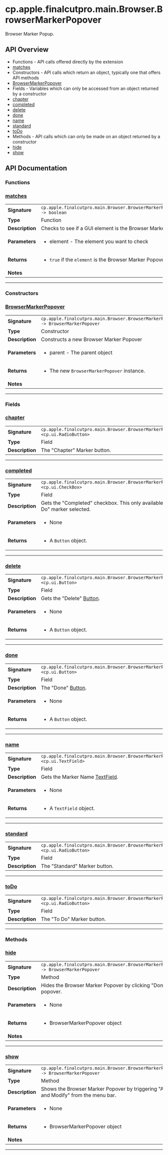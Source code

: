 # cp.apple.finalcutpro.main.Browser.BrowserMarkerPopover

Browser Marker Popup.

## API Overview
* Functions - API calls offered directly by the extension
 * [matches](#matches)
* Constructors - API calls which return an object, typically one that offers API methods
 * [BrowserMarkerPopover](#BrowserMarkerPopover)
* Fields - Variables which can only be accessed from an object returned by a constructor
 * [chapter](#chapter)
 * [completed](#completed)
 * [delete](#delete)
 * [done](#done)
 * [name](#name)
 * [standard](#standard)
 * [toDo](#toDo)
* Methods - API calls which can only be made on an object returned by a constructor
 * [hide](#hide)
 * [show](#show)

## API Documentation

### Functions


### [matches](#matches)

|                                             |                                                                                     |
| --------------------------------------------|-------------------------------------------------------------------------------------|
| **Signature**                               | `cp.apple.finalcutpro.main.Browser.BrowserMarkerPopover.matches(element) -> boolean`                                                                    |
| **Type**                                    | Function                                                                     |
| **Description**                             | Checks to see if a GUI element is the Browser Marker Popover or not                                                                     |
| **Parameters**                              | <ul><li>element - The element you want to check</li></ul> |
| **Returns**                                 | <ul><li>`true` if the `element` is the Browser Marker Popover otherwise `false`</li></ul>          |
| **Notes**                                   | <ul></ul>                |

---
### Constructors


### [BrowserMarkerPopover](#BrowserMarkerPopover)

|                                             |                                                                                     |
| --------------------------------------------|-------------------------------------------------------------------------------------|
| **Signature**                               | `cp.apple.finalcutpro.main.Browser.BrowserMarkerPopover(parent) -> BrowserMarkerPopover`                                                                    |
| **Type**                                    | Constructor                                                                     |
| **Description**                             | Constructs a new Browser Marker Popover                                                                     |
| **Parameters**                              | <ul><li>parent - The parent object</li></ul> |
| **Returns**                                 | <ul><li>The new `BrowserMarkerPopover` instance.</li></ul>          |
| **Notes**                                   | <ul></ul>                |

---
### Fields


### [chapter](#chapter)

|                                             |                                                                                     |
| --------------------------------------------|-------------------------------------------------------------------------------------|
| **Signature**                               | `cp.apple.finalcutpro.main.Browser.BrowserMarkerPopover.chapter <cp.ui.RadioButton>`                                                                    |
| **Type**                                    | Field                                                                     |
| **Description**                             | The "Chapter" Marker button.                                                                     |

---

### [completed](#completed)

|                                             |                                                                                     |
| --------------------------------------------|-------------------------------------------------------------------------------------|
| **Signature**                               | `cp.apple.finalcutpro.main.Browser.BrowserMarkerPopover.completed <cp.ui.CheckBox>`                                                                    |
| **Type**                                    | Field                                                                     |
| **Description**                             | Gets the "Completed" checkbox. This only available if you have a "To Do" marker selected.                                                                     |
| **Parameters**                              | <ul><li>None</li></ul> |
| **Returns**                                 | <ul><li>A `Button` object.</li></ul>          |

---

### [delete](#delete)

|                                             |                                                                                     |
| --------------------------------------------|-------------------------------------------------------------------------------------|
| **Signature**                               | `cp.apple.finalcutpro.main.Browser.BrowserMarkerPopover.delete <cp.ui.Button>`                                                                    |
| **Type**                                    | Field                                                                     |
| **Description**                             | Gets the "Delete" [Button](cp.ui.Button.md).                                                                     |
| **Parameters**                              | <ul><li>None</li></ul> |
| **Returns**                                 | <ul><li>A `Button` object.</li></ul>          |

---

### [done](#done)

|                                             |                                                                                     |
| --------------------------------------------|-------------------------------------------------------------------------------------|
| **Signature**                               | `cp.apple.finalcutpro.main.Browser.BrowserMarkerPopover.done <cp.ui.Button>`                                                                    |
| **Type**                                    | Field                                                                     |
| **Description**                             | The "Done" [Button](cp.ui.Button.md).                                                                     |
| **Parameters**                              | <ul><li>None</li></ul> |
| **Returns**                                 | <ul><li>A `Button` object.</li></ul>          |

---

### [name](#name)

|                                             |                                                                                     |
| --------------------------------------------|-------------------------------------------------------------------------------------|
| **Signature**                               | `cp.apple.finalcutpro.main.Browser.BrowserMarkerPopover.name <cp.ui.TextField>`                                                                    |
| **Type**                                    | Field                                                                     |
| **Description**                             | Gets the Marker Name [TextField](cp.ui.TextField.md).                                                                     |
| **Parameters**                              | <ul><li>None</li></ul> |
| **Returns**                                 | <ul><li>A `TextField` object.</li></ul>          |

---

### [standard](#standard)

|                                             |                                                                                     |
| --------------------------------------------|-------------------------------------------------------------------------------------|
| **Signature**                               | `cp.apple.finalcutpro.main.Browser.BrowserMarkerPopover.standard <cp.ui.RadioButton>`                                                                    |
| **Type**                                    | Field                                                                     |
| **Description**                             | The "Standard" Marker button.                                                                     |

---

### [toDo](#toDo)

|                                             |                                                                                     |
| --------------------------------------------|-------------------------------------------------------------------------------------|
| **Signature**                               | `cp.apple.finalcutpro.main.Browser.BrowserMarkerPopover.toDo <cp.ui.RadioButton>`                                                                    |
| **Type**                                    | Field                                                                     |
| **Description**                             | The "To Do" Marker button.                                                                     |

---
### Methods


### [hide](#hide)

|                                             |                                                                                     |
| --------------------------------------------|-------------------------------------------------------------------------------------|
| **Signature**                               | `cp.apple.finalcutpro.main.Browser.BrowserMarkerPopover:hide() -> BrowserMarkerPopover`                                                                    |
| **Type**                                    | Method                                                                     |
| **Description**                             | Hides the Browser Marker Popover by clicking "Done" on the popover.                                                                     |
| **Parameters**                              | <ul><li>None</li></ul> |
| **Returns**                                 | <ul><li>BrowserMarkerPopover object</li></ul>          |
| **Notes**                                   | <ul></ul>                |

---

### [show](#show)

|                                             |                                                                                     |
| --------------------------------------------|-------------------------------------------------------------------------------------|
| **Signature**                               | `cp.apple.finalcutpro.main.Browser.BrowserMarkerPopover:show() -> BrowserMarkerPopover`                                                                    |
| **Type**                                    | Method                                                                     |
| **Description**                             | Shows the Browser Marker Popover by triggering "Add Marker and Modify" from the menu bar.                                                                     |
| **Parameters**                              | <ul><li>None</li></ul> |
| **Returns**                                 | <ul><li>BrowserMarkerPopover object</li></ul>          |
| **Notes**                                   | <ul></ul>                |

---
